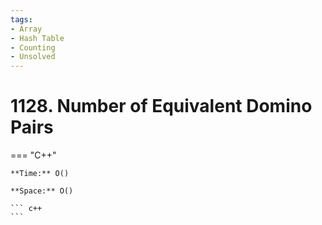 ```yaml
---
tags:
- Array
- Hash Table
- Counting
- Unsolved
---
```



# 1128. Number of Equivalent Domino Pairs

=== "C++"

    **Time:** O()

    **Space:** O()

    ``` c++
    ```